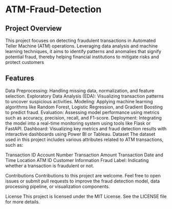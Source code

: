 # ATM-Fraud-Detection

## Project Overview
This project focuses on detecting fraudulent transactions in Automated Teller Machine (ATM) operations. Leveraging data analysis and machine learning techniques, it aims to identify patterns and anomalies that signify potential fraud, thereby helping financial institutions to mitigate risks and protect customers


## Features
Data Preprocessing: Handling missing data, normalization, and feature selection.
Exploratory Data Analysis (EDA): Visualizing transaction patterns to uncover suspicious activities.
Modeling: Applying machine learning algorithms like Random Forest, Logistic Regression, and Gradient Boosting to predict fraud.
Evaluation: Assessing model performance using metrics such as accuracy, precision, recall, and F1-score.
Deployment: Integrating the model into a real-time monitoring system using tools like Flask or FastAPI.
Dashboard: Visualizing key metrics and fraud detection results with interactive dashboards using Power BI or Tableau.
Dataset
The dataset used in this project includes various attributes related to ATM transactions, such as:

Transaction ID
Account Number
Transaction Amount
Transaction Date and Time
Location
ATM ID
Customer Information
Fraud Label: Indicating whether a transaction is fraudulent or not.


Contributions
Contributions to this project are welcome. Feel free to open issues or submit pull requests to improve the fraud detection model, data processing pipeline, or visualization components.

License
This project is licensed under the MIT License. See the LICENSE file for more details.
